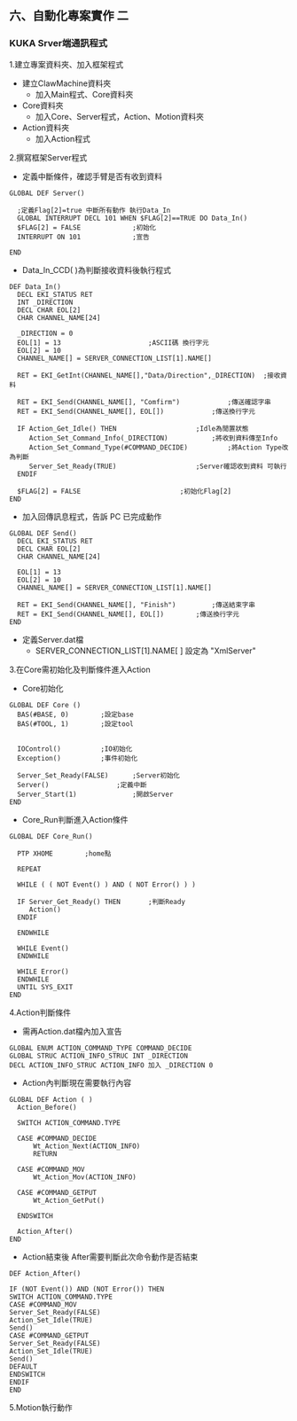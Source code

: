 ## 六、自動化專案實作 二
### KUKA Srver端通訊程式

1.建立專案資料夾、加入框架程式
- 建立ClawMachine資料夾
	- 加入Main程式、Core資料夾
- Core資料夾
	- 加入Core、Server程式，Action、Motion資料夾
- Action資料夾
	- 加入Action程式

2.撰寫框架Server程式
  - 定義中斷條件，確認手臂是否有收到資料
  
 ```
GLOBAL DEF Server()  
   
   ;定義Flag[2]=true 中斷所有動作 執行Data_In
   GLOBAL INTERRUPT DECL 101 WHEN $FLAG[2]==TRUE DO Data_In()
   $FLAG[2] = FALSE  			;初始化
   INTERRUPT ON 101  			;宣告
  
END
```

- Data_In_CCD( )為判斷接收資料後執行程式

 ```
DEF Data_In()  
   DECL EKI_STATUS RET  
   INT _DIRECTION  
   DECL CHAR EOL[2]  
   CHAR CHANNEL_NAME[24]
  
   _DIRECTION = 0  
   EOL[1] = 13  					;ASCII碼 換行字元
   EOL[2] = 10  
   CHANNEL_NAME[] = SERVER_CONNECTION_LIST[1].NAME[]
  
   RET = EKI_GetInt(CHANNEL_NAME[],"Data/Direction",_DIRECTION)  ;接收資料
  
   RET = EKI_Send(CHANNEL_NAME[], "Comfirm") 			;傳送確認字串
   RET = EKI_Send(CHANNEL_NAME[], EOL[])  			;傳送換行字元
  
   IF Action_Get_Idle() THEN  					;Idle為閒置狀態
      Action_Set_Command_Info(_DIRECTION)  			;將收到資料傳至Info
      Action_Set_Command_Type(#COMMAND_DECIDE)  		;將Action Type改為判斷
      Server_Set_Ready(TRUE)  					;Server確認收到資料 可執行
   ENDIF  
  
   $FLAG[2] = FALSE  						;初始化Flag[2]
END
```

- 加入回傳訊息程式，告訴 PC 已完成動作

 ```
GLOBAL DEF Send()  
   DECL EKI_STATUS RET  
   DECL CHAR EOL[2]  
   CHAR CHANNEL_NAME[24]
   
   EOL[1] = 13  
   EOL[2] = 10  
   CHANNEL_NAME[] = SERVER_CONNECTION_LIST[1].NAME[]

   RET = EKI_Send(CHANNEL_NAME[], "Finish")  		;傳送結束字串
   RET = EKI_Send(CHANNEL_NAME[], EOL[])  		;傳送換行字元
END
```

- 定義Server.dat檔
	- SERVER_CONNECTION_LIST[1].NAME[ ] 設定為 "XmlServer"

3.在Core需初始化及判斷條件進入Action
- Core初始化

 ```
GLOBAL DEF Core ()  
   BAS(#BASE, 0)  		;設定base
   BAS(#TOOL, 1)  		;設定tool
  

   IOControl()  		;IO初始化
   Exception()  		;事件初始化
  
   Server_Set_Ready(FALSE)		;Server初始化  
   Server()  				;定義中斷
   Server_Start(1)  			;開啟Server
END
```

- Core_Run判斷進入Action條件

 ```
GLOBAL DEF Core_Run()  
  
   PTP XHOME  		;home點
  
   REPEAT  
  
   WHILE ( ( NOT Event() ) AND ( NOT Error() ) )  
  
   IF Server_Get_Ready() THEN  		;判斷Ready
      Action()  
   ENDIF  
  
   ENDWHILE  
  
   WHILE Event()  
   ENDWHILE  
  
   WHILE Error()  
   ENDWHILE  
   UNTIL SYS_EXIT  
END
```

4.Action判斷條件
- 需再Action.dat檔內加入宣告

 ```
 GLOBAL ENUM ACTION_COMMAND_TYPE COMMAND_DECIDE
 GLOBAL STRUC ACTION_INFO_STRUC INT _DIRECTION
 DECL ACTION_INFO_STRUC ACTION_INFO 加入 _DIRECTION 0
```

- Action內判斷現在需要執行內容
 ```
GLOBAL DEF Action ( )  
   Action_Before()  
  
   SWITCH ACTION_COMMAND.TYPE  
  
   CASE #COMMAND_DECIDE  
	   Wt_Action_Next(ACTION_INFO)  
	   RETURN  
   
   CASE #COMMAND_MOV  
	   Wt_Action_Mov(ACTION_INFO)  
  
   CASE #COMMAND_GETPUT  
	   Wt_Action_GetPut()  
  
   ENDSWITCH  
  
   Action_After()  
END
```

- Action結束後 After需要判斷此次命令動作是否結束

 ```
DEF Action_After()  
  
IF (NOT Event()) AND (NOT Error()) THEN  
SWITCH ACTION_COMMAND.TYPE  
CASE #COMMAND_MOV  
Server_Set_Ready(FALSE)  
Action_Set_Idle(TRUE)  
Send()  
CASE #COMMAND_GETPUT  
Server_Set_Ready(FALSE)  
Action_Set_Idle(TRUE)  
Send()  
DEFAULT  
ENDSWITCH  
ENDIF  
END
```
5.Motion執行動作
<!--stackedit_data:
eyJoaXN0b3J5IjpbMjU2MzAwODg4LDc1NzUxMTY2NSwtNDAwMj
AwNDQ0LC0yMDQ5OTI3NTAsLTE0MDc3MzY1MCwtNzM2MzQxNjM1
LC0xODA3NDgxOTM5LC00MDUxOTcwMTMsLTU3NDg2MTQ0NCw3Nj
Q0NDM2MzcsMzM4NjUwMjgzLDE0MjAzNDA5NjMsMTI0MzAzMjY4
MiwtMTA1MDEwMDE1MywtOTAxMjgwODI3LDE5NzY5MzE5MjgsLT
IwMzM3NDc3NDcsLTE5ODE0OTg5OTVdfQ==
-->